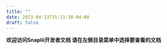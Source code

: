 ```yaml
---
title: ""
date: 2023-04-13T15:13:38-04:00
draft: false
---
```

**欢迎访问Snaplii开发者文档 请在左侧目录菜单中选择要查看的文档**